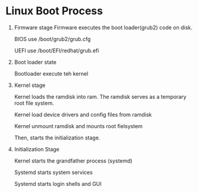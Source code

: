# Linux Boot Process

1. Firmware stage
  Firmware executes the boot loader(grub2) code on disk.

    BIOS use /boot/grub2/grub.cfg
    
    UEFI use /boot/EFI/redhat/grub.efi

2. Boot loader state
  
    Bootloader execute teh kernel

3. Kernel stage

    Kernel loads the ramdisk into ram. The ramdisk serves as a temporary root file system.

    Kernel load device drivers and config files from ramdisk

    Kernel unmount ramdisk and mounts root fielsystem

    Then, starts the initialization stage.

4. Initialization Stage

    Kernel starts the grandfather process (systemd)

    Systemd starts system services

    Systemd starts login shells and GUI
    
      


